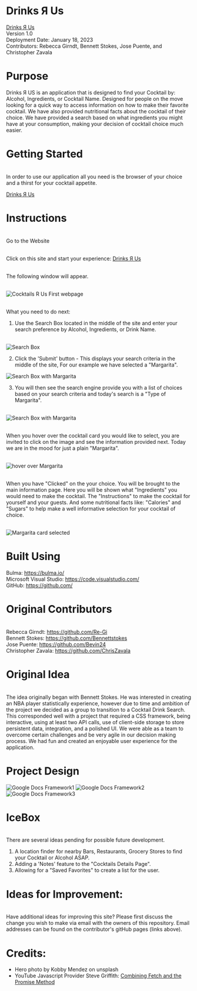 # Drinks Я Us

<a href="https://re-gi.github.io/Project1-CocktailSearch/">Drinks Я Us</a>\
Version 1.0 \
Deployment Date: January 18, 2023  \
Contributors: Rebecca Girndt, Bennett Stokes, Jose Puente, and Christopher Zavala



# Purpose

Drinks Я US is an application that is designed to find your Cocktail by: Alcohol, Ingredients, or Cocktail Name. Designed for people on the move looking for a quick way to access information on how to make their favorite cocktail. We have also provided nutritional facts about the cocktail of their choice. We have provided a search based on what ingredients you might have at your consumption, making your decision of cocktail choice much easier. 


# Getting Started

\
In order to use our application all you need is the browser of your choice and a thirst for your cocktail appetite.

<a href="https://re-gi.github.io/Project1-CocktailSearch/">Drinks Я Us</a>


# Instructions

\
Go to the Website

\
Click on this site and start your experience: 
<a href="https://re-gi.github.io/Project1-CocktailSearch/">Drinks Я Us</a>

\
The following window will appear.

\
![Cocktails R Us First webpage](./assets/images/homeimage.jpg)

\
What you need to do next:


1) Use the Search Box located in the middle of the site and enter your search preference by Alcohol, Ingredients, or Drink Name.

\
![Search Box](./assets/images/Image1.jpg)


2) Click the 'Submit' button - This displays your search criteria in the middle of the site, For our example we have selected a "Margarita".

![Search Box with Margarita](./assets/images/Image2.jpg)

3) You will then see the search engine provide you with a list of choices based on your search criteria and today's search is a "Type of Margarita".

\
![Search Box with Margarita](./assets/images/Image3.jpg)

\
When you hover over the cocktail card you would like to select, you are invited to click on the image and see the information provided next. Today we are in the mood for just a plain "Margarita".  

\
![hover over Margarita](./assets/images/Image4.jpg)

\
When you have "Clicked" on the your choice. You will be brought to the main information page. Here you will be shown what "Ingredients" you would need to make the cocktail. The "Instructions" to make the cocktail for yourself and your guests. And some nutritional facts like: "Calories" and "Sugars" to help make a well informative selection for your cocktail of choice. 

\
![Margarita card selected](./assets/images/Image5.jpg)

# Built Using


Bulma:  <https://bulma.io/> \
Microsoft Visual Studio: <https://code.visualstudio.com/> \
GitHub: <https://github.com/>


# Original Contributors
 \
Rebecca Girndt: <https://github.com/Re-Gi> \
Bennett Stokes: <https://github.com/Bennettstokes> \
Jose Puente: <https://github.com/Bevin24> \
Christopher Zavala: <https://github.com/ChrisZavala> 



# Original Idea

\
The idea originally began with Bennett Stokes. He was interested in creating an NBA player statistically experience, however due to time and ambition of the project we decided as a group to transition to a Cocktail Drink Search. This corresponded well with a project that required a CSS framework, being interactive, using at least two API calls, use of client-side storage to store persistent data, integration, and a polished UI. We were able as a team to overcome certain challenges and be very agile in our decision making process. We had fun and created an enjoyable user experience for the application. 


# Project Design



![Google Docs Framework1](./assets/images/googledocs1.jpg)
![Google Docs Framework2](./assets/images/googledocs2.jpg)
![Google Docs Framework3](./assets/images/googledocs3.jpg)

# IceBox

\
There are several ideas pending for possible future development.

1) A location finder for nearby Bars, Restaurants, Grocery Stores to find your Cocktail or Alcohol ASAP.
2) Adding a 'Notes' feature to the "Cocktails Details Page".
3) Allowing for a "Saved Favorites" to create a list for the user. 


# Ideas for Improvement:

\
Have additional ideas for improving this site? Please first discuss the change you wish to make via email with the owners of this repository. Email addresses can be found on the contributor's gitHub pages (links above).


# Credits:
- Hero photo by Kobby Mendez on unsplash
- YouTube Javascript Provider Steve Griffith: <a href="https://www.youtube.com/watch?v=HTA7pEDGZEU&t=335s">Combining Fetch and the Promise Method</a>




































